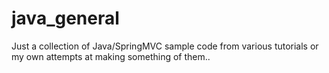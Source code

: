# java_general
Just a collection of Java/SpringMVC sample code from various tutorials or my own attempts at making something of them..
